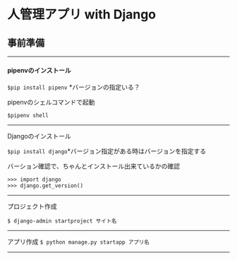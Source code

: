 # 人管理アプリ with Django
## 事前準備
---
#### pipenvのインストール

`$pip install pipenv`
*バージョンの指定いる？

pipenvのシェルコマンドで起動

`$pipenv shell`

---
Djangoのインストール

`$pip install django`*バージョン指定がある時はバージョンを指定する

バーション確認で、ちゃんとインストール出来ているかの確認

```
>>> import django
>>> django.get_version()
```
---
プロジェクト作成

`$ django-admin startproject サイト名`

---
アプリ作成
`$ python manage.py startapp アプリ名`

___

